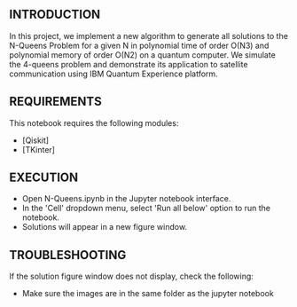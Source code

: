 INTRODUCTION
------------

In this project, we implement a new algorithm to generate all solutions to the N-Queens Problem for a given N in polynomial time of order O(N3) and polynomial memory of order O(N2) on a quantum computer. We simulate the 4-queens problem and demonstrate its application to satellite communication using IBM Quantum Experience platform.

REQUIREMENTS
------------

This notebook requires the following modules:

 * [Qiskit]
 * [TKinter]

EXECUTION
------------

 * Open N-Queens.ipynb in the Jupyter notebook interface.
 * In the 'Cell' dropdown menu, select 'Run all below' option to run the notebook.
 * Solutions will appear in a new figure window.

TROUBLESHOOTING
---------------

If the solution figure window does not display, check the following:

 * Make sure the images are in the same folder as the jupyter notebook
